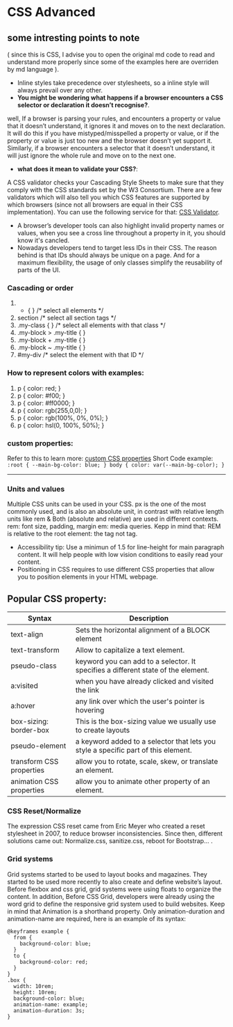 # CSS Advanced
## some intresting points to note ## 
( since this is CSS, I advise you to open the original md code to read and understand more properly since some of the examples here are overriden by md language ).
- Inline styles take precedence over stylesheets, so a inline style will always prevail over any other.
- **You might be wondering what happens if a browser encounters a CSS selector or declaration it doesn’t recognise?**.

well, If a browser is parsing your rules, and encounters a property or value that it doesn’t understand, it ignores it and moves on to the next declaration. It will do this if you have mistyped/misspelled a property or value, or if the property or value is just too new and the browser doesn’t yet support it. Similarly, if a browser encounters a selector that it doesn’t understand, it will just ignore the whole rule and move on to the next one.
- __what does it mean to validate your CSS?__:

A CSS validator checks your Cascading Style Sheets to make sure that they comply with the CSS standards set by the W3 Consortium. There are a few validators which will also tell you which CSS features are supported by which browsers (since not all browsers are equal in their CSS implementation). You can use the following service for that: [CSS Validator](https://jigsaw.w3.org/css-validator/#validate_by_input).
- A browser’s developer tools can also highlight invalid property names or values, when you see a cross line throughout a property in it, you should know it's cancled.
- Nowadays developers tend to target less IDs in their CSS. The reason behind is that IDs should always be unique on a page. And for a maximum flexibility, the usage of only classes simplify the reusability of parts of the UI.
### Cascading or order ###
1. * { } /* select all elements */
2. section /* select all section tags */
3. .my-class { } /* select all elements with that class */
4. .my-block > .my-title { }
5. .my-block + .my-title { }
6. .my-block ~ .my-title { }
7. #my-div /* select the element with that ID  */
### How to represent colors with examples: ###
1. p { color: red; }
2. p { color: #f00; }
3. p { color: #ff0000; }
4. p { color: rgb(255,0,0); }
5. p { color: rgb(100%, 0%, 0%); }
6. p { color: hsl(0, 100%, 50%); }

### custom properties: ### 
Refer to this to learn more: [custom CSS properties](https://developer.mozilla.org/en-US/docs/Web/CSS/--*)
Short Code example: ``` :root {
  --main-bg-color: blue;
}
body {
  color: var(--main-bg-color);
} ```

---
### Units and values ###
Multiple CSS units can be used in your CSS. px is the one of the most commonly used, and is also an absolute unit, in contrast with relative length units like rem & Both (absolute and relative) are used in different contexts.
rem: font size, padding, margin em: media queries. Kepp in mind that: REM is relative to the root element: the <html> tag not <body> tag.
- Accessibility tip: Use a minimun of 1.5 for line-height for main paragraph content. It will help people with low vision conditions to easily read your content.
- Positioning in CSS requires to use different CSS properties that allow you to position elements in your HTML webpage.
## Popular CSS property: ##
| Syntax      | Description |
| ----------- | ----------- |
| text-align     | Sets the horizontal alignment of a BLOCK element      |
| text-transform   |  Allow to capitalize a text element.       |
| pseudo-class | keyword you can add to a selector. It specifies a different state of the element. |
| a:visited | when you have already clicked and visited the link |
| a:hover | any link over which the user's pointer is hovering |
| box-sizing: border-box | This is the box-sizing value we usually use to create layouts |
| pseudo-element | a keyword added to a selector that lets you style a specific part of this element. |
| transform CSS properties | allow you to rotate, scale, skew, or translate an element. |
| animation CSS properties |  allow you to animate other property of an element. |

### CSS Reset/Normalize ###
The expression CSS reset came from Eric Meyer who created a reset stylesheet in 2007, to reduce browser inconsistencies. Since then, different solutions came out: Normalize.css, sanitize.css, reboot for Bootstrap… .
### Grid systems ###
Grid systems started to be used to layout books and magazines. They started to be used more recently to also create and define website’s layout. Before flexbox and css grid, grid systems were using floats to organize the content. In addition, Before CSS Grid, developers were already using the word grid to define the responsive grid system used to build websites.
Keep in mind that Animation is a shorthand property. Only animation-duration and animation-name are required, here is an example of its syntax:
```
@keyframes example {
  from {
    background-color: blue;
  }
  to {
    background-color: red;
  }
}
.box {
  width: 10rem;
  height: 10rem;
  background-color: blue;
  animation-name: example;
  animation-duration: 3s;
}
```
